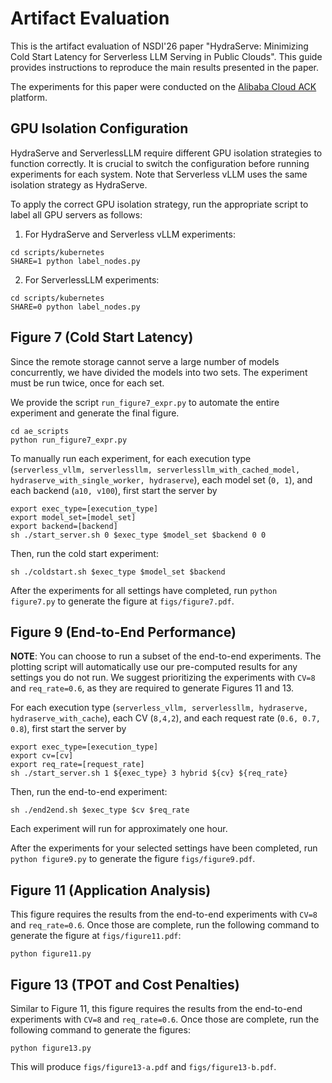 # Artifact Evaluation

This is the artifact evaluation of NSDI'26 paper "HydraServe: Minimizing Cold Start Latency for Serverless LLM Serving in Public Clouds".
This guide provides instructions to reproduce the main results presented in the paper.

The experiments for this paper were conducted on the [Alibaba Cloud ACK]((https://www.alibabacloud.com/en/product/kubernetes?_p_lc=1)) platform.

## GPU Isolation Configuration
HydraServe and ServerlessLLM require different GPU isolation strategies to function correctly. It is crucial to switch the configuration before running experiments for each system. Note that Serverless vLLM uses the same isolation strategy as HydraServe.

To apply the correct GPU isolation strategy, run the appropriate script to label all GPU servers as follows:

1. For HydraServe and Serverless vLLM experiments:
```
cd scripts/kubernetes
SHARE=1 python label_nodes.py
```
2. For ServerlessLLM experiments:
```
cd scripts/kubernetes
SHARE=0 python label_nodes.py
```

## Figure 7 (Cold Start Latency)

Since the remote storage cannot serve a large number of models concurrently, we have divided the models into two sets. The experiment must be run twice, once for each set.

We provide the script `run_figure7_expr.py` to automate the entire experiment and generate the final figure.
```
cd ae_scripts
python run_figure7_expr.py
```

To manually run each experiment, for each execution type (`serverless_vllm, serverlessllm, serverlessllm_with_cached_model, hydraserve_with_single_worker, hydraserve`), each model set (`0, 1`), and each backend (`a10, v100`), first start the server by
```
export exec_type=[execution_type]
export model_set=[model_set]
export backend=[backend]
sh ./start_server.sh 0 $exec_type $model_set $backend 0 0
```

Then, run the cold start experiment:
```
sh ./coldstart.sh $exec_type $model_set $backend
```

After the experiments for all settings have completed, run `python figure7.py` to generate the figure at `figs/figure7.pdf`.

## Figure 9 (End-to-End Performance)

**NOTE**: You can choose to run a subset of the end-to-end experiments. The plotting script will automatically use our pre-computed results for any settings you do not run. We suggest prioritizing the experiments with `CV=8` and `req_rate=0.6`, as they are required to generate Figures 11 and 13.

For each execution type (`serverless_vllm, serverlessllm, hydraserve, hydraserve_with_cache`), each CV (`8,4,2`), and each request rate (`0.6, 0.7, 0.8`), first start the server by
```
export exec_type=[execution_type]
export cv=[cv]
export req_rate=[request_rate]
sh ./start_server.sh 1 ${exec_type} 3 hybrid ${cv} ${req_rate}
```

Then, run the end-to-end experiment:
```
sh ./end2end.sh $exec_type $cv $req_rate
```
Each experiment will run for approximately one hour.

After the experiments for your selected settings have been completed, run `python figure9.py` to generate the figure `figs/figure9.pdf`.

## Figure 11 (Application Analysis)

This figure requires the results from the end-to-end experiments with `CV=8` and `req_rate=0.6`. Once those are complete, run the following command to generate the figure at `figs/figure11.pdf`:

```
python figure11.py
```

## Figure 13 (TPOT and Cost Penalties)

Similar to Figure 11, this figure requires the results from the end-to-end experiments with `CV=8` and `req_rate=0.6`. Once those are complete, run the following command to generate the figures:

```
python figure13.py
```

This will produce `figs/figure13-a.pdf` and `figs/figure13-b.pdf`.